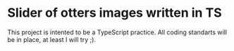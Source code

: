 # Slider of otters images written in TS

This project is intented to be a TypeScript practice.
All coding standarts will be in place, at least I will try ;).
